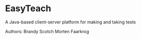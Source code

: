EasyTeach
=========

A Java-based client-server platform for making and taking tests

Authors:
Brandy Scotch
Morten Faarkrog
